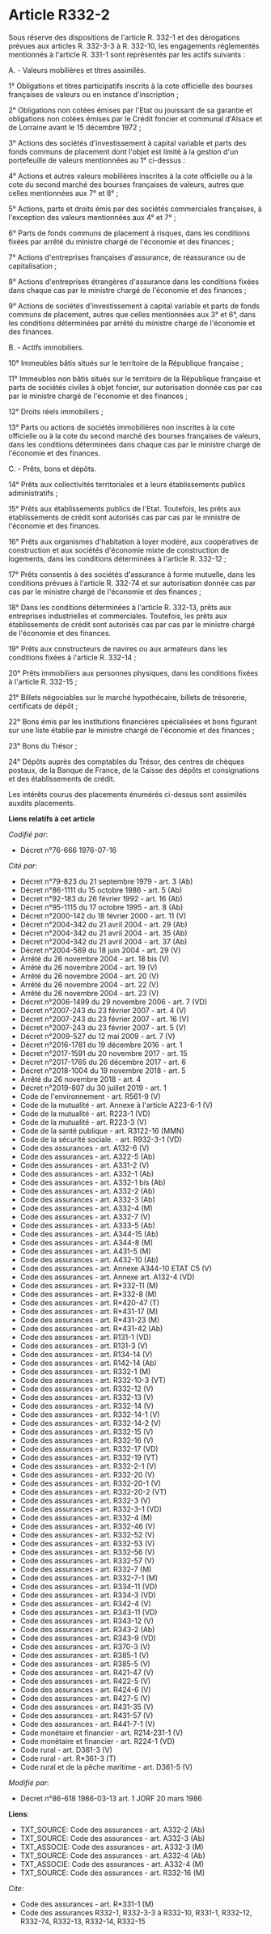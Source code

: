 # Article R332-2

Sous réserve des dispositions de l'article R. 332-1 et des dérogations prévues aux articles R. 332-3-3 à R. 332-10, les
engagements réglementés mentionnés à l'article R. 331-1 sont représentés par les actifs suivants :

A. - Valeurs mobilières et titres assimilés.

1° Obligations et titres participatifs inscrits à la cote officielle des bourses françaises de valeurs ou en instance
d'inscription ;

2° Obligations non cotées émises par l'Etat ou jouissant de sa garantie et obligations non cotées émises par le Crédit
foncier et communal d'Alsace et de Lorraine avant le 15 décembre 1972 ;

3° Actions des sociétés d'investissement à capital variable et parts des fonds communs de placement dont l'objet est limité à
la gestion d'un portefeuille de valeurs mentionnées au 1° ci-dessus :

4° Actions et autres valeurs mobilières inscrites à la cote officielle ou à la cote du second marché des bourses françaises
de valeurs, autres que celles mentionnées aux 7° et 8° ;

5° Actions, parts et droits émis par des sociétés commerciales françaises, à l'exception des valeurs mentionnées aux 4° et
7° ;

6° Parts de fonds communs de placement à risques, dans les conditions fixées par arrêté du ministre chargé de l'économie et
des finances ;

7° Actions d'entreprises françaises d'assurance, de réassurance ou de capitalisation ;

8° Actions d'entreprises étrangères d'assurance dans les conditions fixées dans chaque cas par le ministre chargé de
l'économie et des finances ;

9° Actions de sociétés d'investissement à capital variable et parts de fonds communs de placement, autres que celles
mentionnées aux 3° et 6°, dans les conditions déterminées par arrêté du ministre chargé de l'économie et des finances.

B. - Actifs immobiliers.

10° Immeubles bâtis situés sur le territoire de la République française ;

11° Immeubles non bâtis situés sur le territoire de la République française et parts de sociétés civiles à objet foncier, sur
autorisation donnée cas par cas par le ministre chargé de l'économie et des finances ;

12° Droits réels immobiliers ;

13° Parts ou actions de sociétés immobilières non inscrites à la cote officielle ou à la cote du second marché des bourses
françaises de valeurs, dans les conditions déterminées dans chaque cas par le ministre chargé de l'économie et des finances.

C. - Prêts, bons et dépôts.

14° Prêts aux collectivités territoriales et à leurs établissements publics administratifs ;

15° Prêts aux établissements publics de l'Etat. Toutefois, les prêts aux établissements de crédit sont autorisés cas par cas
par le ministre de l'économie et des finances.

16° Prêts aux organismes d'habitation à loyer modéré, aux coopératives de construction et aux sociétés d'économie mixte de
construction de logements, dans les conditions déterminées à l'article R. 332-12 ;

17° Prêts consentis à des sociétés d'assurance à forme mutuelle, dans les conditions prévues à l'article R. 332-74 et sur
autorisation donnée cas par cas par le ministre chargé de l'économie et des finances ;

18° Dans les conditions déterminées à l'article R. 332-13, prêts aux entreprises industrielles et commerciales. Toutefois,
les prêts aux établissements de crédit sont autorisés cas par cas par le ministre chargé de l'économie et des finances.

19° Prêts aux constructeurs de navires ou aux armateurs dans les conditions fixées à l'article R. 332-14 ;

20° Prêts immobiliers aux personnes physiques, dans les conditions fixées à l'article R. 332-15 ;

21° Billets négociables sur le marché hypothécaire, billets de trésorerie, certificats de dépôt ;

22° Bons émis par les institutions financières  spécialisées et bons figurant sur une liste établie par le ministre chargé de
l'économie et des finances ;

23° Bons du Trésor ;

24° Dépôts auprès des comptables du Trésor, des centres de chèques postaux, de la Banque de France, de la Caisse des dépôts
et consignations et des établissements de crédit.

Les intérêts courus des placements énumérés ci-dessus sont assimilés auxdits placements.

**Liens relatifs à cet article**

_Codifié par_:

  - Décret n°76-666 1976-07-16

_Cité par_:

  - Décret n°79-823 du 21 septembre 1979 - art. 3 (Ab)
  - Décret n°86-1111 du 15 octobre 1986 - art. 5 (Ab)
  - Décret n°92-183 du 26 février 1992 - art. 16 (Ab)
  - Décret n°95-1115 du 17 octobre 1995 - art. 8 (Ab)
  - Décret n°2000-142 du 18 février 2000 - art. 11 (V)
  - Décret n°2004-342 du 21 avril 2004 - art. 29 (Ab)
  - Décret n°2004-342 du 21 avril 2004 - art. 35 (Ab)
  - Décret n°2004-342 du 21 avril 2004 - art. 37 (Ab)
  - Décret n°2004-569 du 18 juin 2004 - art. 29 (V)
  - Arrêté du 26 novembre 2004 - art. 18 bis  (V)
  - Arrêté du 26 novembre 2004 - art. 19 (V)
  - Arrêté du 26 novembre 2004 - art. 20 (V)
  - Arrêté du 26 novembre 2004 - art. 22 (V)
  - Arrêté du 26 novembre 2004 - art. 23 (V)
  - Décret n°2006-1499 du 29 novembre 2006 - art. 7 (VD)
  - Décret  n°2007-243 du 23 février 2007 - art. 4 (V)
  - Décret n°2007-243 du 23 février 2007 - art. 16 (V)
  - Décret n°2007-243 du 23 février 2007 - art. 5 (V)
  - Décret n°2009-527 du 12 mai 2009 - art. 7 (V)
  - Décret n°2016-1781 du 19 décembre 2016 - art. 1
  - Décret n°2017-1591 du 20 novembre 2017 - art. 15
  - Décret n°2017-1765 du 26 décembre 2017 - art. 6
  - Décret n°2018-1004 du 19 novembre 2018 - art. 5
  - Arrêté du 26 novembre 2018 - art. 4
  - Décret n°2019-807 du 30 juillet 2019 - art. 1
  - Code de l'environnement - art. R561-9 (V)
  - Code de la mutualité - art. Annexe à l'article A223-6-1 (V)
  - Code de la mutualité - art. R223-1 (VD)
  - Code de la mutualité - art. R223-3 (V)
  - Code de la santé publique - art. R3122-16 (MMN)
  - Code de la sécurité sociale. - art. R932-3-1 (VD)
  - Code des assurances - art. A132-6 (V)
  - Code des assurances - art. A322-5 (Ab)
  - Code des assurances - art. A331-2 (V)
  - Code des assurances - art. A332-1 (Ab)
  - Code des assurances - art. A332-1 bis (Ab)
  - Code des assurances - art. A332-2 (Ab)
  - Code des assurances - art. A332-3 (Ab)
  - Code des assurances - art. A332-4 (M)
  - Code des assurances - art. A332-7 (V)
  - Code des assurances - art. A333-5 (Ab)
  - Code des assurances - art. A344-15 (Ab)
  - Code des assurances - art. A344-8 (M)
  - Code des assurances - art. A431-5 (M)
  - Code des assurances - art. A432-10 (Ab)
  - Code des assurances - art. Annexe A344-10 ETAT C5 (V)
  - Code des assurances - art. Annexe art. A132-4 (VD)
  - Code des assurances - art. R*332-11 (M)
  - Code des assurances - art. R*332-8 (M)
  - Code des assurances - art. R*420-47 (T)
  - Code des assurances - art. R*431-17 (M)
  - Code des assurances - art. R*431-23 (M)
  - Code des assurances - art. R*431-42 (Ab)
  - Code des assurances - art. R131-1 (VD)
  - Code des assurances - art. R131-3 (V)
  - Code des assurances - art. R134-14 (V)
  - Code des assurances - art. R142-14 (Ab)
  - Code des assurances - art. R332-1 (M)
  - Code des assurances - art. R332-10-3 (VT)
  - Code des assurances - art. R332-12 (V)
  - Code des assurances - art. R332-13 (V)
  - Code des assurances - art. R332-14 (V)
  - Code des assurances - art. R332-14-1 (V)
  - Code des assurances - art. R332-14-2 (V)
  - Code des assurances - art. R332-15 (V)
  - Code des assurances - art. R332-16 (V)
  - Code des assurances - art. R332-17 (VD)
  - Code des assurances - art. R332-19 (VT)
  - Code des assurances - art. R332-2-1 (V)
  - Code des assurances - art. R332-20 (V)
  - Code des assurances - art. R332-20-1 (V)
  - Code des assurances - art. R332-20-2 (VT)
  - Code des assurances - art. R332-3 (V)
  - Code des assurances - art. R332-3-1 (VD)
  - Code des assurances - art. R332-4 (M)
  - Code des assurances - art. R332-46 (V)
  - Code des assurances - art. R332-52 (V)
  - Code des assurances - art. R332-53 (V)
  - Code des assurances - art. R332-56 (V)
  - Code des assurances - art. R332-57 (V)
  - Code des assurances - art. R332-7 (M)
  - Code des assurances - art. R332-7-1 (M)
  - Code des assurances - art. R334-11 (VD)
  - Code des assurances - art. R334-3 (VD)
  - Code des assurances - art. R342-4 (V)
  - Code des assurances - art. R343-11 (VD)
  - Code des assurances - art. R343-12 (V)
  - Code des assurances - art. R343-2 (Ab)
  - Code des assurances - art. R343-9 (VD)
  - Code des assurances - art. R370-3 (V)
  - Code des assurances - art. R385-1 (V)
  - Code des assurances - art. R385-5 (V)
  - Code des assurances - art. R421-47 (V)
  - Code des assurances - art. R422-5 (V)
  - Code des assurances - art. R424-6 (V)
  - Code des assurances - art. R427-5 (V)
  - Code des assurances - art. R431-35 (V)
  - Code des assurances - art. R431-57 (V)
  - Code des assurances - art. R441-7-1 (V)
  - Code monétaire et financier - art. R214-231-1 (V)
  - Code monétaire et financier - art. R224-1 (VD)
  - Code rural - art. D361-3 (V)
  - Code rural - art. R*361-3 (T)
  - Code rural et de la pêche maritime - art. D361-5 (V)

_Modifié par_:

  - Décret n°86-618 1986-03-13 art. 1 JORF 20 mars 1986

**Liens**:

  - TXT_SOURCE: Code des assurances - art. A332-2 (Ab)
  - TXT_SOURCE: Code des assurances - art. A332-3 (Ab)
  - TXT_ASSOCIE: Code des assurances - art. A332-3 (M)
  - TXT_SOURCE: Code des assurances - art. A332-4 (Ab)
  - TXT_ASSOCIE: Code des assurances - art. A332-4 (M)
  - TXT_SOURCE: Code des assurances - art. R332-16 (M)

_Cite_:

  - Code des assurances - art. R*331-1 (M)
  - Code des assurances R332-1, R332-3-3 à R332-10, R331-1, R332-12, R332-74, R332-13, R332-14, R332-15
